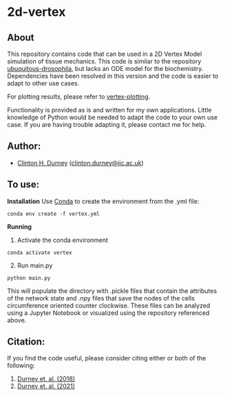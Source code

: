 # 2d-vertex

## About
This repository contains code that can be used in a 2D Vertex Model simulation of tissue mechanics.  This code is similar to the repository [ubuquitous-drosophila](https://github.com/clintondurney/ubuquitous-drosophila), but lacks an ODE model for the biochemistry. Dependencies have been resolved in this version and the code is easier to adapt to other use cases.

For plotting results, please refer to [vertex-plotting](https://github.com/clintondurney/vertex-plotting). 

Functionality is provided as is and written for my own applications.  Little knowledge of Python would be needed to adapt the code to your own use case.  If you are having trouble adapting it, please contact me for help.

## Author:
* [Clinton H. Durney](https://clintondurney.github.io/) (clinton.durney@jic.ac.uk)

## To use:
__Installation__
Use [Conda](https://docs.conda.io/en/latest/) to create the environment from the .yml file:
```
conda env create -f vertex.yml 
```

__Running__
1. Activate the conda environment
```
conda activate vertex
```
2. Run main.py 
```
python main.py
```

This will populate the directory with .pickle files that contain the attributes of the network state and .npy files that save the nodes of the cells circumference oriented counter clockwise. These files can be analyzed using a Jupyter Notebook or visualized using the repository referenced above.

## Citation:
If you find the code useful, please consider citing either or both of the following:
1. [Durney et. al. (2018)](https://www.sciencedirect.com/science/article/pii/S0006349518311615)
2. [Durney et. al. (2021)](https://iopscience.iop.org/article/10.1088/1478-3975/abfa69/meta)








